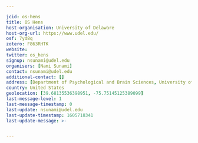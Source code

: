 ```yaml
---

jcid: os-hens
title: OS Hens
host-organisation: University of Delaware
host-org-url: https://www.udel.edu/
osf: 7yd8q
zotero: F863RHTK
website: 
twitter: os_hens
signup: nsunami@udel.edu
organisers: [Nami Sunami]
contact: nsunami@udel.edu
additional-contact: []
address: [Department of Psychological and Brain Sciences, University of Delaware]
country: United States
geolocation: [39.68135536398951, -75.75145125389099]
last-message-level: 1
last-message-timestamp: 0
last-update: nsunami@udel.edu
last-update-timestamp: 1605718341
last-update-message: >-
  

---
```



